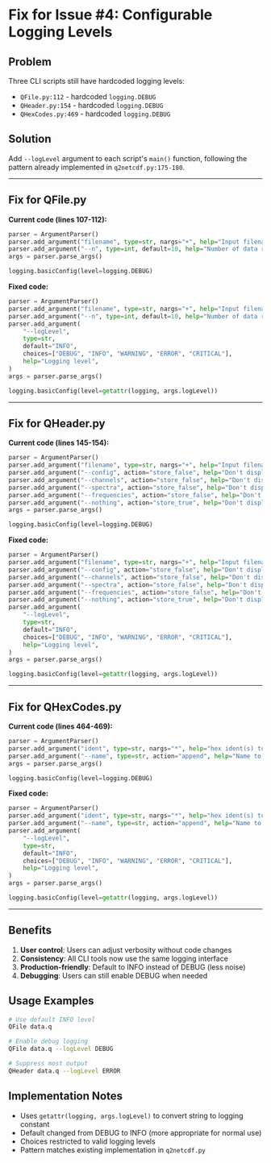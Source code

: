 # Fix for Issue #4: Configurable Logging Levels

## Problem

Three CLI scripts still have hardcoded logging levels:
- `QFile.py:112` - hardcoded `logging.DEBUG`
- `QHeader.py:154` - hardcoded `logging.DEBUG`
- `QHexCodes.py:469` - hardcoded `logging.DEBUG`

## Solution

Add `--logLevel` argument to each script's `main()` function, following the pattern already implemented in `q2netcdf.py:175-180`.

---

## Fix for QFile.py

**Current code (lines 107-112):**
```python
parser = ArgumentParser()
parser.add_argument("filename", type=str, nargs="+", help="Input filename(s)")
parser.add_argument("--n", type=int, default=10, help="Number of data records to print out")
args = parser.parse_args()

logging.basicConfig(level=logging.DEBUG)
```

**Fixed code:**
```python
parser = ArgumentParser()
parser.add_argument("filename", type=str, nargs="+", help="Input filename(s)")
parser.add_argument("--n", type=int, default=10, help="Number of data records to print out")
parser.add_argument(
    "--logLevel",
    type=str,
    default="INFO",
    choices=["DEBUG", "INFO", "WARNING", "ERROR", "CRITICAL"],
    help="Logging level",
)
args = parser.parse_args()

logging.basicConfig(level=getattr(logging, args.logLevel))
```

---

## Fix for QHeader.py

**Current code (lines 145-154):**
```python
parser = ArgumentParser()
parser.add_argument("filename", type=str, nargs="+", help="Input filename(s)")
parser.add_argument("--config", action="store_false", help="Don't display config")
parser.add_argument("--channels", action="store_false", help="Don't display channel names")
parser.add_argument("--spectra", action="store_false", help="Don't display spectra names")
parser.add_argument("--frequencies", action="store_false", help="Don't display frequencies")
parser.add_argument("--nothing", action="store_true", help="Don't display extra")
args = parser.parse_args()

logging.basicConfig(level=logging.DEBUG)
```

**Fixed code:**
```python
parser = ArgumentParser()
parser.add_argument("filename", type=str, nargs="+", help="Input filename(s)")
parser.add_argument("--config", action="store_false", help="Don't display config")
parser.add_argument("--channels", action="store_false", help="Don't display channel names")
parser.add_argument("--spectra", action="store_false", help="Don't display spectra names")
parser.add_argument("--frequencies", action="store_false", help="Don't display frequencies")
parser.add_argument("--nothing", action="store_true", help="Don't display extra")
parser.add_argument(
    "--logLevel",
    type=str,
    default="INFO",
    choices=["DEBUG", "INFO", "WARNING", "ERROR", "CRITICAL"],
    help="Logging level",
)
args = parser.parse_args()

logging.basicConfig(level=getattr(logging, args.logLevel))
```

---

## Fix for QHexCodes.py

**Current code (lines 464-469):**
```python
parser = ArgumentParser()
parser.add_argument("ident", type=str, nargs="*", help="hex ident(s) to look up")
parser.add_argument("--name", type=str, action="append", help="Name to translate to ident")
args = parser.parse_args()

logging.basicConfig(level=logging.DEBUG)
```

**Fixed code:**
```python
parser = ArgumentParser()
parser.add_argument("ident", type=str, nargs="*", help="hex ident(s) to look up")
parser.add_argument("--name", type=str, action="append", help="Name to translate to ident")
parser.add_argument(
    "--logLevel",
    type=str,
    default="INFO",
    choices=["DEBUG", "INFO", "WARNING", "ERROR", "CRITICAL"],
    help="Logging level",
)
args = parser.parse_args()

logging.basicConfig(level=getattr(logging, args.logLevel))
```

---

## Benefits

1. **User control**: Users can adjust verbosity without code changes
2. **Consistency**: All CLI tools now use the same logging interface
3. **Production-friendly**: Default to INFO instead of DEBUG (less noise)
4. **Debugging**: Users can still enable DEBUG when needed

## Usage Examples

```bash
# Use default INFO level
QFile data.q

# Enable debug logging
QFile data.q --logLevel DEBUG

# Suppress most output
QHeader data.q --logLevel ERROR
```

## Implementation Notes

- Uses `getattr(logging, args.logLevel)` to convert string to logging constant
- Default changed from DEBUG to INFO (more appropriate for normal use)
- Choices restricted to valid logging levels
- Pattern matches existing implementation in `q2netcdf.py`
